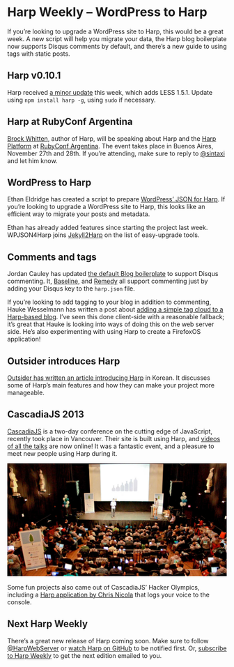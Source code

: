 # Harp Weekly – WordPress to Harp

If you’re looking to upgrade a WordPress site to Harp, this would be a great week. A new script will help you migrate your data, the Harp blog boilerplate now supports Disqus comments by default, and there’s a new guide to using tags with static posts.

## Harp v0.10.1

Harp received [a minor update](https://github.com/sintaxi/harp/releases/tag/v0.10.1) this week, which adds LESS 1.5.1. Update using `npm install harp -g`, using `sudo` if necessary.

## Harp at RubyConf Argentina

[Brock Whitten](http://twitter.com/sintaxi), author of Harp, will be speaking about Harp and the [Harp Platform](https://www.harp.io) at [RubyConf Argentina](http://rubyconfargentina.org/en/). The event takes place in Buenos Aires, November 27th and 28th. If you’re attending, make sure to reply to [@sintaxi](http://twitter.com/sintaxi) and let him know.

## WordPress to Harp

Ethan Eldridge has created a script to prepare [WordPress’ JSON for Harp](https://github.com/EJEHardenberg/wpJson4Harp). If you’re looking to upgrade a WordPress site to Harp, this looks like an efficient way to migrate your posts and metadata.

Ethan has already added features since starting the project last week. WPJSON4Harp joins [Jekyll2Harp](https://github.com/edrex/jekyll2harp) on the list of easy-upgrade tools.

## Comments and tags

Jordan Cauley has updated [the default Blog boilerplate](https://github.com/harp-boilerplates/hb-blog) to support Disqus commenting. It, [Baseline](https://github.com/rosshj/baseline), and [Remedy](https://github.com/kennethormandy/hb-remedy) all support commenting just by adding your Disqus key to the `harp.json` file.

If you’re looking to add tagging to your blog in addition to commenting, Hauke Wesselmann has written a post about [adding a simple tag cloud to a Harp-based blog](http://www.h-dawg.de/posts/adding-a-simple-tag-cloud). I’ve seen this done client-side with a reasonable fallback; it’s great that Hauke is looking into ways of doing this on the web server side. He’s also experimenting with using Harp to create a FirefoxOS application!

## Outsider introduces Harp

[Outsider has written an article introducing Harp](http://blog.outsider.ne.kr/999) in Korean. It discusses some of Harp’s main features and how they can make your project more manageable.

## CascadiaJS 2013

[CascadiaJS](http://2013.cascadiajs.com/) is a two-day conference on the cutting edge of JavaScript, recently took place in Vancouver. Their site is built using Harp, and [videos of all the talks](http://2013.cascadiajs.com/videos) are now online! It was a fantastic event, and a pleasure to meet new people using Harp during it.

[![CascadiaJS](images/harp-weekly-cascadiajs-2013.jpg)](2013.cascadiajs.com/videos)

Some fun projects also came out of CascadiaJS’ Hacker Olympics, including a [Harp application by Chris Nicola](http://chrisnicola.harp.io/password/) that logs your voice to the console.

## Next Harp Weekly

There’s a great new release of Harp coming soon. Make sure to follow [@HarpWebServer](http://twitter.com/harpwebserver) or [watch Harp on GitHub](http://github.com/sintaxi/harp) to be notified first. Or, [subscribe to Harp Weekly](http://harpjs.us7.list-manage1.com/subscribe?u=af92eba03471187c8aa0266e7&id=74381fea66) to get the next edition emailed to you.